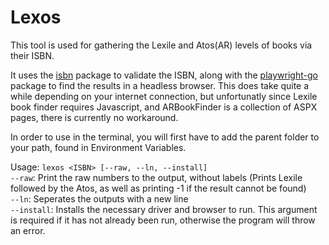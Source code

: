 # Lexos

This tool is used for gathering the Lexile and Atos(AR) levels of books via their ISBN.

It uses the [isbn](https://github.com/moraes/isbn) package to validate the ISBN, along with the [playwright-go](https://github.com/playwright-community/playwright-go) package to find the results in a headless browser. 
This does take quite a while depending on your internet connection, but unfortunatly since Lexile book finder requires Javascript, and ARBookFinder is a collection of ASPX pages, there is currently no workaround.

In order to use in the terminal, you will first have to add the parent folder to your path, found in Environment Variables.

Usage: ```lexos <ISBN> [--raw, --ln, --install]``` <br/>
```--raw```: Print the raw numbers to the output, without labels (Prints Lexile followed by the Atos, as well as printing -1 if the result cannot be found) <br/>
```--ln```: Seperates the outputs with a new line <br/>
```--install```: Installs the necessary driver and browser to run. This argument is required if it has not already been run, otherwise the program will throw an error.
